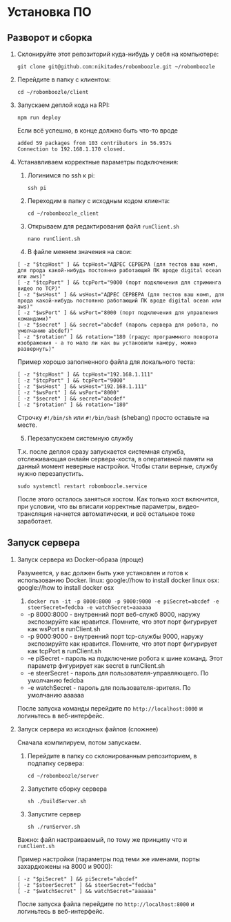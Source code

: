 # Установка ПО

## Разворот и сборка

1. Склонируйте этот репозиторий куда-нибудь у себя на компьютере:

    `git clone git@github.com:nikitades/robomboozle.git ~/robomboozle`

2. Перейдите в папку с клиентом:

    `cd ~/robomboozle/client`

3. Запускаем деплой кода на RPI:

    `npm run deploy`

    Если всё успешно, в конце должно быть что-то вроде
    ```
    added 59 packages from 103 contributors in 56.957s
    Connection to 192.168.1.170 closed.
    ```

4. Устанавливаем корректные параметры подключения:

    1. Логинимся по ssh к pi:

        `ssh pi`

    2. Переходим в папку с исходным кодом клиента:

        `cd ~/robomboozle_client`

    3. Открываем для редактирования файл `runClient.sh`

        `nano runClient.sh`

    4. В файле меняем значения на свои:

    ```
    [ -z "$tcpHost" ] && tcpHost="АДРЕС СЕРВЕРА (для тестов ваш комп, для прода какой-нибудь постоянно работающий ПК вроде digital ocean или aws)"
    [ -z "$tcpPort" ] && tcpPort="9000 (порт подключения для стриминга видео по TCP)"
    [ -z "$wsHost" ] && wsHost="АДРЕС СЕРВЕРА (для тестов ваш комп, для прода какой-нибудь постоянно работающий ПК вроде digital ocean или aws)"
    [ -z "$wsPort" ] && wsPort="8000 (порт подключения для управления командами)"
    [ -z "$secret" ] && secret="abcdef (пароль сервера для робота, по умолчанию abcdef)"
    [ -z "$rotation" ] && rotation="180 (градус программного поворота изображения - а то мало ли как вы установили камеру, можно развернуть)"
    ```

    Пример хорошо заполненного файла для локального теста:

    ```
    [ -z "$tcpHost" ] && tcpHost="192.168.1.111"
    [ -z "$tcpPort" ] && tcpPort="9000"
    [ -z "$wsHost" ] && wsHost="192.168.1.111"
    [ -z "$wsPort" ] && wsPort="8000"
    [ -z "$secret" ] && secret="abcdef"
    [ -z "$rotation" ] && rotation="180"
    ```

    Строчку `#!/bin/sh` или `#!/bin/bash` (shebang) просто оставьте на месте.

    5. Перезапускаем системную службу

    Т.к. после деплоя сразу запускается системная служба, отслеживающая онлайн сервера-хоста, в оперативной памяти на данный момент неверные настройки. Чтобы стали верные, службу нужно перезапустить.

    ```
    sudo systemctl restart robomboozle.service
    ```

    После этого осталось заняться хостом. Как только хост включится, при условии, что вы вписали корректные параметры, видео-трансляция начнется автоматически, и всё остальное тоже заработает.
 
## Запуск сервера

1. Запуск сервера из Docker-образа (проще)

    Разумеется, у вас должен быть уже установлен и готов к использованию Docker.
    linux: google://how to install docker linux
    osx: google://how to install docker osx

    1. `docker run -it -p 8000:8000 -p 9000:9000 -e piSecret=abcdef -e steerSecret=fedcba -e watchSecret=aaaaaa`
    - -p 8000:8000 - внутренний порт веб-служб 8000, наружу экспозируйте как нравится. Помните, что этот порт фигурирует как wsPort в runClient.sh
    - -p 9000:9000 - внутренний порт tcp-службы 9000, наружу экспозируйте как нравится. Помните, что этот порт фигурирует как tcpPort в runClient.sh
    - -e piSecret - пароль на подключение робота к шине команд. Этот параметр фигурирует как secret в runClient.sh
    - -e steerSecret - пароль для пользователя-управляющего. По умолчанию fedcba
    - -e watchSecret - пароль для пользователя-зрителя. По умолчанию aaaaaa

    После запуска команды перейдите по `http://localhost:8000` и логиньтесь в веб-интерфейс.

2. Запуск сервера из исходных файлов (сложнее)

    Сначала компилируем, потом запускаем.

    1. Перейдите в папку со склонированным репозиторием, в подпапку сервера:

        `cd ~/robomboozle/server`

    2. Запустите сборку сервера

        `sh ./buildServer.sh`

    3. Запустите сервер

        `sh ./runServer.sh`

    Важно: файл настраиваемый, по тому же принципу что и `runClient.sh`

    Пример настройки (параметры под теми же именами, порты захардкожены на 8000 и 9000):

    ```
    [ -z "$piSecret" ] && piSecret="abcdef"
    [ -z "$steerSecret" ] && steerSecret="fedcba"
    [ -z "$watchSecret" ] && watchSecret="aaaaaa"
    ```

    После запуска файла перейдите по `http://localhost:8000` и логиньтесь в веб-интерфейс.